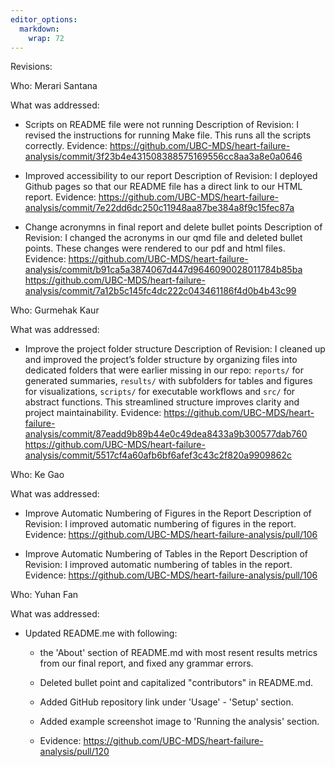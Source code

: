 ```yaml
---
editor_options: 
  markdown: 
    wrap: 72
---
```


Revisions:

Who: Merari Santana

What was addressed:

-   Scripts on README file were not running Description of Revision: I
    revised the instructions for running Make file. This runs all the
    scripts correctly. Evidence:
    <https://github.com/UBC-MDS/heart-failure-analysis/commit/3f23b4e431508388575169556cc8aa3a8e0a0646>

-   Improved accessibility to our report Description of Revision: I
    deployed Github pages so that our README file has a direct link to
    our HTML report. Evidence:
    <https://github.com/UBC-MDS/heart-failure-analysis/commit/7e22dd6dc250c11948aa87be384a8f9c15fec87a>

-    Change acronymns in final report and delete bullet points
    Description of Revision: I changed the acronyms in our qmd file and
    deleted bullet points. These changes were rendered to our pdf and
    html files. Evidence:
    <https://github.com/UBC-MDS/heart-failure-analysis/commit/b91ca5a3874067d447d9646090028011784b85ba>
    <https://github.com/UBC-MDS/heart-failure-analysis/commit/7a12b5c145fc4dc222c043461186f4d0b4b43c99>

Who: Gurmehak Kaur

What was addressed:

-   Improve the project folder structure Description of Revision: I cleaned up and improved the project’s folder structure by organizing files into dedicated folders that were earlier missing in our repo: `reports/` for generated summaries, `results/` with subfolders for tables and figures for visualizations, `scripts/` for executable workflows and `src/` for abstract functions. This streamlined structure improves clarity and project maintainability.
    Evidence:
    <https://github.com/UBC-MDS/heart-failure-analysis/commit/87eadd9b89b44e0c49dea8433a9b300577dab760>
    <https://github.com/UBC-MDS/heart-failure-analysis/commit/5517cf4a60afb6bf6afef3c43c2f820a9909862c> 

Who: Ke Gao

What was addressed:

-   Improve Automatic Numbering of Figures in the Report Description of
    Revision: I improved automatic numbering of figures in the report.
    Evidence:
    <https://github.com/UBC-MDS/heart-failure-analysis/pull/106>

-   Improve Automatic Numbering of Tables in the Report Description of
    Revision: I improved automatic numbering of tables in the report.
    Evidence:
    <https://github.com/UBC-MDS/heart-failure-analysis/pull/106>

Who: Yuhan Fan

What was addressed:

-   Updated README.me with following:

    -   the 'About' section of README.md with most resent results
        metrics from our final report, and fixed any grammar errors.

    -   Deleted bullet point and capitalized "contributors" in
        README.md.

    -    Added GitHub repository link under 'Usage' - 'Setup' section.

    -   Added example screenshot image to 'Running the analysis'
        section.

    -   Evidence:
        <https://github.com/UBC-MDS/heart-failure-analysis/pull/120>
